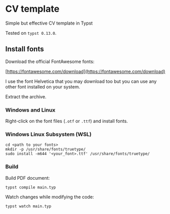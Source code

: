 # CV template

Simple but effective CV template in Typst

Tested on `typst 0.13.0`.

## Install fonts

Download the official FontAwesome fonts:

[https://fontawesome.com/download](https://fontawesome.com/download)

I use the font Helvetica that you may download too but you can use
any other font installed on your system.

Extract the archive.

### Windows and Linux

Right-click on the font files (`.otf` or `.ttf`) and install fonts.

### Windows Linux Subsystem (WSL)

```
cd <path to your fonts>
mkdir -p /usr/share/fonts/truetype/
sudo install -m644 '<your_font>.ttf' /usr/share/fonts/truetype/
```

### Build

Build PDF document:

```
typst compile main.typ
```

Watch changes while modifying the code:

```
typst watch main.typ
```
